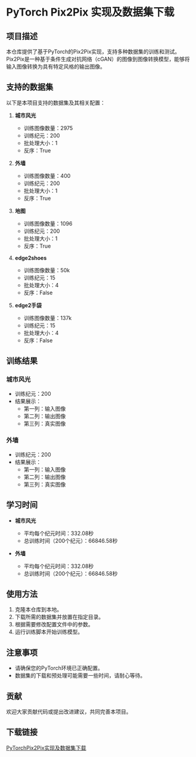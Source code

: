 # PyTorch Pix2Pix 实现及数据集下载

## 项目描述

本仓库提供了基于PyTorch的Pix2Pix实现，支持多种数据集的训练和测试。Pix2Pix是一种基于条件生成对抗网络（cGAN）的图像到图像转换模型，能够将输入图像转换为具有特定风格的输出图像。

## 支持的数据集

以下是本项目支持的数据集及其相关配置：

1. **城市风光**
   - 训练图像数量：2975
   - 训练纪元：200
   - 批处理大小：1
   - 反序：True

2. **外墙**
   - 训练图像数量：400
   - 训练纪元：200
   - 批处理大小：1
   - 反序：True

3. **地图**
   - 训练图像数量：1096
   - 训练纪元：200
   - 批处理大小：1
   - 反序：True

4. **edge2shoes**
   - 训练图像数量：50k
   - 训练纪元：15
   - 批处理大小：4
   - 反序：False

5. **edge2手袋**
   - 训练图像数量：137k
   - 训练纪元：15
   - 批处理大小：4
   - 反序：False

## 训练结果

### 城市风光
- 训练纪元：200
- 结果展示：
  - 第一列：输入图像
  - 第二列：输出图像
  - 第三列：真实图像

### 外墙
- 训练纪元：200
- 结果展示：
  - 第一列：输入图像
  - 第二列：输出图像
  - 第三列：真实图像

## 学习时间

- **城市风光**
  - 平均每个纪元时间：332.08秒
  - 总训练时间（200个纪元）：66846.58秒

- **外墙**
  - 平均每个纪元时间：332.08秒
  - 总训练时间（200个纪元）：66846.58秒

## 使用方法

1. 克隆本仓库到本地。
2. 下载所需的数据集并放置在指定目录。
3. 根据需要修改配置文件中的参数。
4. 运行训练脚本开始训练模型。

## 注意事项

- 请确保您的PyTorch环境已正确配置。
- 数据集的下载和预处理可能需要一些时间，请耐心等待。

## 贡献

欢迎大家贡献代码或提出改进建议，共同完善本项目。

## 下载链接

[PyTorchPix2Pix实现及数据集下载](https://pan.quark.cn/s/cb7d9ec26b25)